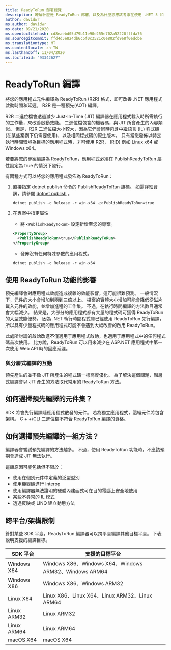 ```yaml
---
title: ReadyToRun 部署總覽
description: 瞭解什麼是 ReadyToRun 部署，以及為什麼您應該考慮在使用 .NET 5 和 .NET Core 3.0 和更新版本發行應用程式時使用它。
author: davidwr
ms.author: davidwr
ms.date: 09/21/2020
ms.openlocfilehash: cd8eaebd05d79b11e90e255e702a52220fffda76
ms.sourcegitcommit: ffd4d5e824db6c5f0c3521c0e802fd9e8f0edcbe
ms.translationtype: MT
ms.contentlocale: zh-TW
ms.lasthandoff: 11/04/2020
ms.locfileid: "93342627"
---
```

# <a name="readytorun-compilation"></a>ReadyToRun 編譯

將您的應用程式元件編譯為 ReadyToRun (R2R) 格式，即可改善 .NET 應用程式啟動時間和延遲。 R2R 是一種預先(AOT) 編譯。

R2R 二進位檔會透過減少 Just-In-Time (JIT) 編譯器在應用程式載入時所需執行的工作量，來改善啟動效能。 二進位檔包含的機器碼，與 JIT 所會產生的內容類似。 但是，R2R 二進位檔大小較大，因為它們會同時包含中繼語言 (IL) 程式碼 (在某些案例下仍需要使用)，以及相同程式碼的原生版本。 只有當您發佈以特定執行時間環境為目標的應用程式時，才可使用 R2R， (RID) 例如 Linux x64 或 Windows x64。

若要將您的專案編譯為 ReadyToRun，應用程式必須在 PublishReadyToRun 屬性設定為 true 的情況下發行。

有兩種方式可以將您的應用程式發佈為 ReadyToRun：

01. 直接指定 dotnet publish 命令的 PublishReadyToRun 旗標。 如需詳細資訊，請參閱 [dotnet publish](../tools/dotnet-publish.md) 。

    ```dotnetcli
    dotnet publish -c Release -r win-x64 -p:PublishReadyToRun=true
    ```

02. 在專案中指定屬性

    - 將 `<PublishReadyToRun>` 設定新增至您的專案。

    ```xml
    <PropertyGroup>
      <PublishReadyToRun>true</PublishReadyToRun>
    </PropertyGroup>
    ```

    - 發佈沒有任何特殊參數的應用程式。

    ```dotnetcli
    dotnet publish -c Release -r win-x64
    ```

## <a name="impact-of-using-the-readytorun-feature"></a>使用 ReadyToRun 功能的影響

預先編譯會對應用程式效能造成複雜的效能影響，這可能很難預測。 一般情況下，元件的大小會增加到兩到三倍以上。 檔案的實體大小增加可能會降低從磁片載入元件的效能，並增加進程的工作集。 不過，在執行時間編譯的方法數目通常會大幅減少。 結果是，大部分的應用程式都有大量的程式碼可獲得 ReadyToRun 的大型效能優勢。 因為 .NET 執行時間程式庫已經使用 ReadyToRun 先行編譯，所以具有少量程式碼的應用程式可能不會遇到大幅改善的啟用 ReadyToRun。

此處所討論的啟始改進不僅適用于應用程式啟動，也適用于應用程式中的任何程式碼首次使用。 比方說，ReadyToRun 可以用來減少在 ASP.NET 應用程式中第一次使用 Web API 時的回應延遲。

### <a name="interaction-with-tiered-compilation"></a>與分層式編譯的互動

預先產生的並不像 JIT 所產生的程式碼一樣高度優化。 為了解決這個問題，階層式編譯會以 JIT 產生的方法取代常用的 ReadyToRun 方法。

## <a name="how-is-the-set-of-precompiled-assemblies-chosen"></a>如何選擇預先編譯的元件集？

SDK 將會先行編譯隨應用程式散發的元件。 若為獨立應用程式，這組元件將包含架構。 C + +/CLI 二進位檔不符合 ReadyToRun 編譯的資格。

## <a name="how-is-the-set-of-methods-to-precompile-chosen"></a>如何選擇預先編譯的一組方法？

編譯器會嘗試預先編譯的方法越多。 不過，使用 ReadyToRun 功能時，不應該預期會造成 JIT 無法執行。

這類原因可能包括但不限於：

- 使用在個別元件中定義的泛型型別
- 使用機器碼進行 Interop
- 使用編譯器無法證明的硬體內建函式可在目的電腦上安全地使用
- 某些不尋常的 IL 模式
- 透過反映或 LINQ 建立動態方法

## <a name="cross-platformarchitecture-restrictions"></a>跨平台/架構限制

針對某些 SDK 平臺，ReadyToRun 編譯器可以跨平臺編譯其他目標平臺。 下表說明支援的編譯目標。

| SDK 平台 | 支援的目標平台 |
| ------------ | --------------------------- |
| Windows X64  | Windows X86、Windows X64、Windows ARM32、Windows ARM64 |
| Windows X86  | Windows X86、Windows ARM32 |
| Linux X64    | Linux X86、Linux X64、Linux ARM32、Linux ARM64 |
| Linux ARM32  | Linux ARM32 |
| Linux ARM64  | Linux ARM64 |
| macOS X64    | macOS X64 |
